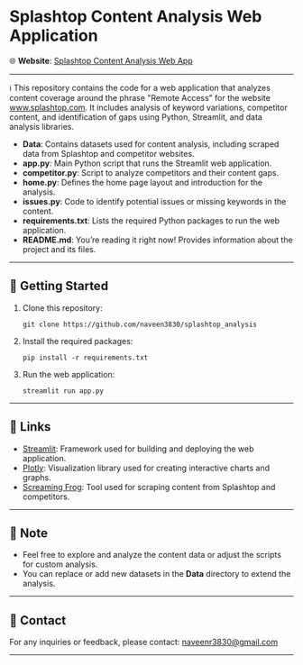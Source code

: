 <h1>Splashtop Content Analysis Web Application</h1>

<p>🌐 <strong>Website</strong>: <a href="https://splashtopanalysis.streamlit.app/">Splashtop Content Analysis Web App</a></p>
<hr>
<p>ℹ️ This repository contains the code for a web application that analyzes content coverage around the phrase "Remote Access" for the website <a href="https://www.splashtop.com">www.splashtop.com</a>. It includes analysis of keyword variations, competitor content, and identification of gaps using Python, Streamlit, and data analysis libraries.</p>

<ul>
  <li><strong>Data</strong>: Contains datasets used for content analysis, including scraped data from Splashtop and competitor websites.</li>
  <li><strong>app.py</strong>: Main Python script that runs the Streamlit web application.</li>
  <li><strong>competitor.py</strong>: Script to analyze competitors and their content gaps.</li>
  <li><strong>home.py</strong>: Defines the home page layout and introduction for the analysis.</li>
  <li><strong>issues.py</strong>: Code to identify potential issues or missing keywords in the content.</li>
  <li><strong>requirements.txt</strong>: Lists the required Python packages to run the web application.</li>
  <li><strong>README.md</strong>: You’re reading it right now! Provides information about the project and its files.</li>
</ul>

<hr>

<h2>🚀 Getting Started</h2>
<ol>
  <li>Clone this repository: <pre><code>git clone https://github.com/naveen3830/splashtop_analysis</code></pre></li>
  <li>Install the required packages: <pre><code>pip install -r requirements.txt</code></pre></li>
  <li>Run the web application: <pre><code>streamlit run app.py</code></pre></li>
</ol>

<hr>

<h2>🔗 Links</h2>
<ul>
  <li><a href="https://streamlit.io/">Streamlit</a>: Framework used for building and deploying the web application.</li>
  <li><a href="https://plotly.com/">Plotly</a>: Visualization library used for creating interactive charts and graphs.</li>
  <li><a href="https://www.screamingfrog.co.uk/">Screaming Frog</a>: Tool used for scraping content from Splashtop and competitors.</li>
</ul>

<hr>

<h2>📝 Note</h2>
<ul>
  <li>Feel free to explore and analyze the content data or adjust the scripts for custom analysis.</li>
  <li>You can replace or add new datasets in the <strong>Data</strong> directory to extend the analysis.</li>
</ul>

<hr>

<h2>📧 Contact</h2>
<p>For any inquiries or feedback, please contact: <a href="mailto:naveenr3830@gmail.com">naveenr3830@gmail.com</a></p>

<hr>
